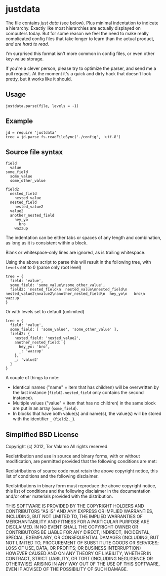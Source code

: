 justdata
========

The file contains _just data_ (see below). Plus minimal indentation to indicate a hierarchy.
Exactly like most hierarchies are actually displayed on computers today.
But for some reason we feel the need to make really complicated config files
that take longer to learn than the actual product, _and are hard to read_.

I'm surprised this format isn't more common in config files, or even other key-value storage.

If you're a clever person, please try to optimize the parser, and send me a pull request.
At the moment it's a quick and dirty hack that doesn't look pretty, but it works like it should.

Usage
-----

    justdata.parse(file, levels = -1)

Example
-------

    jd = require 'justdata'
    tree = jd.parse fs.readFileSync('./config', 'utf-8')

Source file syntax
------------------

    field
      value
    some_field
      some_value
      some_other_value
    
    field2 
      nested_field
        nested_value
      nested_field
        nested_value2
      value2
      another_nested_field
        hey_yo
          bro
        wazzup

The indentation can be either tabs or spaces of any length and combination, 
as long as it is consistent within a block.

Blank or whitespace-only lines are ignored, as is trailing whitespace.

Using the above script to parse this will result in the following tree,
with `levels` set to 0 (parse only root level)

    tree = {
      field: 'value',
      some_field: 'some_value\nsome_other_value',
      field2: 'nested_field\n  nested_value\nnested_field\n  nested_value2\nvalue2\nanother_nested_field\n  hey_yo\n   bro\n  wazzup'
    }

Or with levels set to default (unlimited)

    tree = {
      field: 'value',
      some_field: [ 'some_value', 'some_other_value' ],
      field2: {
        nested_field: 'nested_value2',
        another_nested_field: {
          hey_yo: 'bro',
          _: 'wazzup'
        },
        _: 'value2'
      }
    }

A couple of things to note:

- Identical names ("name" = item that has children) will be overwritten by the last instance (`field2.nested_field` only contains the second instance).
- Multiple values ("value" = item that has no children) in the same block are put in an array (`some_field`).
- In blocks that have both value(s) and name(s), the value(s) will be stored with the identifier `_` (`field2._`).

Simplified BSD License
----------------------

Copyright (c) 2012, Tor Valamo All rights reserved.

Redistribution and use in source and binary forms, with or without modification, 
are permitted provided that the following conditions are met:

Redistributions of source code must retain the above copyright notice, this 
list of conditions and the following disclaimer.

Redistributions in binary form must reproduce the above copyright notice, 
this list of conditions and the following disclaimer in the documentation and/or 
other materials provided with the distribution.

THIS SOFTWARE IS PROVIDED BY THE COPYRIGHT HOLDERS AND CONTRIBUTORS "AS IS" AND 
ANY EXPRESS OR IMPLIED WARRANTIES, INCLUDING, BUT NOT LIMITED TO, THE IMPLIED 
WARRANTIES OF MERCHANTABILITY AND FITNESS FOR A PARTICULAR PURPOSE ARE DISCLAIMED. 
IN NO EVENT SHALL THE COPYRIGHT OWNER OR CONTRIBUTORS BE LIABLE FOR ANY DIRECT, 
INDIRECT, INCIDENTAL, SPECIAL, EXEMPLARY, OR CONSEQUENTIAL DAMAGES (INCLUDING, 
BUT NOT LIMITED TO, PROCUREMENT OF SUBSTITUTE GOODS OR SERVICES; LOSS OF USE, DATA, 
OR PROFITS; OR BUSINESS INTERRUPTION) HOWEVER CAUSED AND ON ANY THEORY OF LIABILITY, 
WHETHER IN CONTRACT, STRICT LIABILITY, OR TORT (INCLUDING NEGLIGENCE OR OTHERWISE) 
ARISING IN ANY WAY OUT OF THE USE OF THIS SOFTWARE, EVEN IF ADVISED OF THE 
POSSIBILITY OF SUCH DAMAGE.
